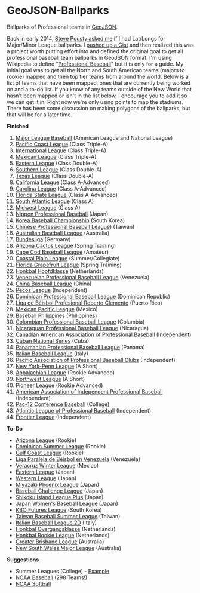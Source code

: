 GeoJSON-Ballparks
=================

Ballparks of Professional teams in [GeoJSON](http://geojson.org).

Back in early 2014, [Steve Pousty asked me](https://twitter.com/TheSteve0/status/436588544329388032) if I had Lat/Longs for Major/Minor League ballparks.  I [pushed up a Gist](https://gist.github.com/cageyjames/9142310) and then realized this was a project worth putting effort into and defined the original goal to get all professional baseball team ballparks in GeoJSON format.  I'm using Wikipedia to define "[Professional Baseball](https://en.wikipedia.org/wiki/Professional_baseball)" but it is only for a guide.  My initial goal was to get all the North and South American teams (majors to rookie) mapped and then top tier teams from around the world.  Below is a list of teams that have been mapped, ones that are currently being worked on and a to-do list.  If you know of any teams outside of the New World that hasn't been mapped or isn't in the list below, I encourage you to add it so we can get it in.  Right now we're only using points to map the stadiums.  There has been some discussion on making polygons of the ballparks, but that will be for a later time.

**Finished**

1. [Major League Baseball](http://mlb.com) (American League and National League)
2. [Pacific Coast League](http://www.milb.com/index.jsp?sid=l112) (Class Triple-A)
3. [International League](http://www.milb.com/index.jsp?sid=l117) (Class Triple-A)
4. [Mexican League](http://www.milb.com/index.jsp?sid=l125) (Class Triple-A)
5. [Eastern League](http://www.milb.com/index.jsp?sid=l113) (Class Double-A)
6. [Southern League](http://www.milb.com/index.jsp?sid=l111) (Class Double-A)
7. [Texas League](http://www.milb.com/index.jsp?sid=l109) (Class Double-A)
8. [California League](http://www.milb.com/index.jsp?sid=l110) (Class A-Advanced)
9. [Carolina League](http://www.milb.com/index.jsp?sid=l122) (Class A-Advanced)
10. [Florida State League](http://www.milb.com/index.jsp?sid=l123) (Class A-Advanced)
11. [South Atlantic League](http://www.milb.com/index.jsp?sid=l116) (Class A)
12. [Midwest League](http://www.milb.com/index.jsp?sid=l118) (Class A)
13. [Nippon Professional Baseball](http://www.npb.or.jp) (Japan)
14. [Korea Baseball Championship](http://www.koreabaseball.com/) (South Korea)
15. [Chinese Professional Baseball League](http://www.cpbl.com.tw)) (Taiwan)
16. [Australian Baseball League](http://web.theabl.com.au) (Australia)
17. [Bundesliga](http://baseball-bundesliga.de/) (Germany)
18. [Arizona Cactus League](http://www.cactusleague.com) (Spring Training)
19. [Cape Cod Baseball League](http://www.capecodbaseball.org/) (Amateur)  
20. [Coastal Plain League](http://www.coastalplain.com) (Summer/Collegiate)
21. [Florida Grapefruit League](http://www.floridagrapefruitleague.com) (Spring Training)
22. [Honkbal Hoofdklasse](http://www.honkbalsite.comve) (Netherlands)
23. [Venezuelan Professional Baseball League](http://www.lvbp.com) (Venezuela)
24. [China Baseball League](https://en.wikipedia.org/wiki/China_Baseball_League) (China)
25. [Pecos League](http://pecosleague.com/) (Independent)
26. [Dominican Professional Baseball League](https://en.wikipedia.org/wiki/Dominican_Professional_Baseball_League) (Dominican Republic)
27. [Liga de Béisbol Profesional Roberto Clemente](https://en.wikipedia.org/wiki/Liga_de_Béisbol_Profesional_Roberto_Clemente) (Puerto Rico)
28. [Mexican Pacific League](https://en.wikipedia.org/wiki/Mexican_Pacific_League) (Mexico)
29. [Baseball Philippines](https://en.wikipedia.org/wiki/Baseball_Philippines) (Philippines)
30. [Colombian Professional Baseball League](https://en.wikipedia.org/wiki/Colombian_Professional_Baseball_League) (Columbia)
31. [Nicaraguan Professional Baseball League](https://en.wikipedia.org/wiki/Nicaraguan_Professional_Baseball_League) (Nicaragua)
32. [Canadian American Association of Professional Baseball](http://canamleague.com/) (Independent)
33. [Cuban National Series](https://en.wikipedia.org/wiki/Cuban_National_Series) (Cuba)
34. [Panamanian Professional Baseball League](https://en.wikipedia.org/wiki/Panamanian_Professional_Baseball_League) (Panama)
35. [Italian Baseball League](https://en.wikipedia.org/wiki/Italian_Baseball_League) (Italy)
36. [Pacific Association of Professional Baseball Clubs](https://en.wikipedia.org/wiki/Pacific_Association_of_Professional_Baseball_Clubs) (Independent)
37. [New York-Penn League](http://www.milb.com/index.jsp?sid=l127) (A Short)
38. [Appalachian League](http://www.milb.com/index.jsp?sid=l120) (Rookie Advanced)
39. [Northwest League](http://www.milb.com/index.jsp?sid=l126) (A Short)
40. [Pioneer League](http://www.milb.com/index.jsp?sid=l128) (Rookie Advanced)
41. [American Association of Independent Professional Baseball](http://www.americanassociationbaseball.com) (Independent)
42. [Pac-12 Conference Baseball](http://pac-12.com/sport/baseball) (College)
43. [Atlantic League of Professional Baseball](http://www.atlanticleague.com/) (Independent)
44. [Frontier League](http://www.frontierleague.com/) (Independent)

**To-Do**

* [Arizona League](http://www.milb.com/index.jsp?sid=l121) (Rookie)
* [Dominican Summer League](http://www.milb.com/index.jsp?sid=l130) (Rookie)
* [Gulf Coast League](http://www.milb.com/index.jsp?sid=l124) (Rookie)
* [Liga Paralela de Béisbol en Venezuela](https://en.wikipedia.org/wiki/Liga_Paralela_de_Béisbol_en_Venezuela) (Venezuela)
* [Veracruz Winter League](https://en.wikipedia.org/wiki/Veracruz_Winter_League) (Mexico)
* [Eastern League](http://tinyurl.com/hnjz4gk) (Japan)
* [Western League](http://tinyurl.com/zohqt3x) (Japan)
* [Miyazaki Phoenix League](https://en.wikipedia.org/wiki/Miyazaki_Phoenix_League) (Japan)
* [Baseball Challenge League](https://en.wikipedia.org/wiki/Baseball_Challenge_League) (Japan)
* [Shikoku Island League Plus](https://en.wikipedia.org/wiki/Shikoku_Island_League_Plus) (Japan)
* [Japan Women's Baseball League](https://en.wikipedia.org/wiki/Japan_Women%27s_Baseball_League) (Japan)
* [KBO Futures League](https://en.wikipedia.org/wiki/KBO_Futures_League) (South Korea)
* [Taiwan Baseball Summer League](https://en.wikipedia.org/wiki/Taiwan_Baseball_Summer_League) (Taiwan)
* [Italian Baseball League 2D](https://en.wikipedia.org/wiki/Italian_Baseball_League_2D) (Italy)
* [Honkbal Overgangsklasse](https://en.wikipedia.org/wiki/Honkbal_Overgangsklasse) (Netherlands)
* [Honkbal Rookie League](https://en.wikipedia.org/wiki/Honkbal_Rookie_League) (Netherlands)
* [Greater Brisbane League](https://en.wikipedia.org/wiki/Greater_Brisbane_League) (Australia)
* [New South Wales Major League](https://en.wikipedia.org/wiki/New_South_Wales_Major_League) (Australia)

**Suggestions**

* Summer Leagues (College) - [Example](https://gist.github.com/oeon/54626316c56a76e4db67)
* [NCAA Baseball](https://en.wikipedia.org/wiki/College_baseball) (298 Teams!)
* [NCAA Softball](https://en.wikipedia.org/wiki/List_of_NCAA_Division_I_softball_programs)
